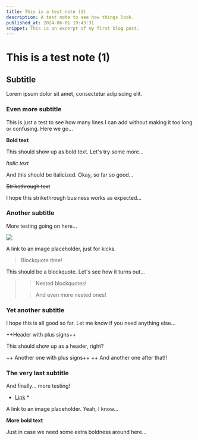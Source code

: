 ```yaml
---
title: This is a test note (1)
description: A test note to see how things look.
published_at: 2024-06-01 19:43:31
snippet: This is an excerpt of my first blog post.
---
```



# This is a test note (1)

## Subtitle

Lorem ipsum dolor sit amet, consectetur adipiscing elit.

### Even more subtitle

This is just a test to see how many lines I can add without making it too long or confusing. Here we go...

**Bold text**

This should show up as bold text. Let's try some more...

*Italic text*

And this should be italicized. Okay, so far so good...

~~Strikethrough text~~

I hope this strikethrough business works as expected...

### Another subtitle

More testing going on here...

![](https://www.placehold.it/300x250)

A link to an image placeholder, just for kicks.

> Blockquote time!

This should be a blockquote. Let's see how it turns out...

> > Nested blockquotes!
>
> > And even more nested ones!

### Yet another subtitle

I hope this is all good so far. Let me know if you need anything else...

++Header with plus signs++

This should show up as a header, right?

++ Another one with plus signs++
++ And another one after that!!

### The very last subtitle

And finally... more testing!

* [Link](https://www.placehold.it) *

A link to an image placeholder. Yeah, I know...

**More bold text**

Just in case we need some extra boldness around here...

